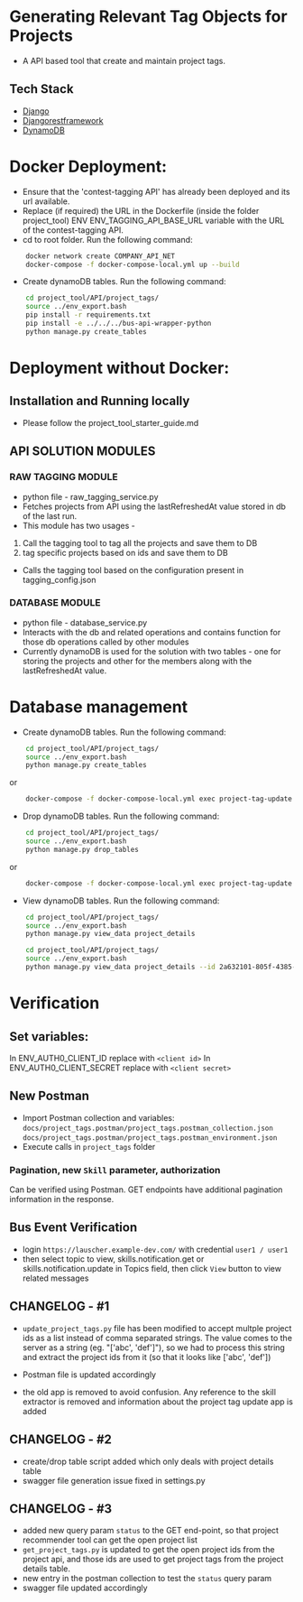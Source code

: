 # Generating Relevant Tag Objects for Projects

- A API based tool that create and maintain project tags.

## Tech Stack

- [Django](https://www.djangoproject.com/)
- [Djangorestframework](https://www.django-rest-framework.org/)
- [DynamoDB](https://aws.amazon.com/dynamodb/)

# Docker Deployment:

- Ensure that the 'contest-tagging API' has already been deployed and its url available.
- Replace (if required) the URL in the Dockerfile (inside the folder project_tool) ENV ENV_TAGGING_API_BASE_URL
  variable with the URL of the contest-tagging API.
- cd to root folder. Run the following command:

```bash
    docker network create COMPANY_API_NET
    docker-compose -f docker-compose-local.yml up --build
```

- Create dynamoDB tables. Run the following command:

```bash
    cd project_tool/API/project_tags/
    source ../env_export.bash
    pip install -r requirements.txt
    pip install -e ../../../bus-api-wrapper-python 
    python manage.py create_tables
```

# Deployment without Docker:

## Installation and Running locally

- Please follow the project_tool_starter_guide.md

## API SOLUTION MODULES

### RAW TAGGING MODULE

- python file - raw_tagging_service.py
- Fetches projects from API using the lastRefreshedAt value stored in db of the last run.
- This module has two usages -

1. Call the tagging tool to tag all the projects and save them to DB
2. tag specific projects based on ids and save them to DB

- Calls the tagging tool based on the configuration present in tagging_config.json

### DATABASE MODULE

- python file - database_service.py
- Interacts with the db and related operations and contains function for those db operations called by other modules
- Currently dynamoDB is used for the solution with two tables - one for storing the projects and other for the members
  along with the lastRefreshedAt value.

# Database management

- Create dynamoDB tables. Run the following command:

```bash
    cd project_tool/API/project_tags/
    source ../env_export.bash
    python manage.py create_tables
```

or

```bash
    docker-compose -f docker-compose-local.yml exec project-tag-update python manage.py create_tables
```

- Drop dynamoDB tables. Run the following command:

```bash
    cd project_tool/API/project_tags/
    source ../env_export.bash
    python manage.py drop_tables
```

or

```bash
    docker-compose -f docker-compose-local.yml exec project-tag-update python manage.py drop_tables
```

- View dynamoDB tables. Run the following command:

```bash
    cd project_tool/API/project_tags/
    source ../env_export.bash
    python manage.py view_data project_details
```

```bash
    cd project_tool/API/project_tags/
    source ../env_export.bash
    python manage.py view_data project_details --id 2a632101-805f-4385-ac20-8450e999d7a4
```

# Verification

## Set variables:

In ENV_AUTH0_CLIENT_ID replace <client id> with `<client id>`
In ENV_AUTH0_CLIENT_SECRET replace <client secret> with `<client secret>`

## New Postman

- Import Postman collection and variables:
  `docs/project_tags.postman/project_tags.postman_collection.json`
  `docs/project_tags.postman/project_tags.postman_environment.json`
- Execute calls in `project_tags` folder

### Pagination, new `Skill` parameter, authorization

Can be verified using Postman. GET endpoints have additional pagination information in the response.

## Bus Event Verification

- login `https://lauscher.example-dev.com/` with credential `user1 / user1`
- then select topic to view, skills.notification.get or skills.notification.update in Topics field, then click `View`
  button to view related messages

## CHANGELOG - #1

- `update_project_tags.py` file has been modified to accept multple project ids as a list instead of comma separated
  strings. The value comes to the server as a string (eg. "['abc', 'def']"), so we had to process this string and
  extract the project ids from it (so that it looks like ['abc', 'def'])

- Postman file is updated accordingly

- the old app is removed to avoid confusion. Any reference to the skill extractor is removed and information about the
  project tag update app is added

## CHANGELOG - #2

- create/drop table script added which only deals with project details table
- swagger file generation issue fixed in settings.py

## CHANGELOG - #3

- added new query param `status` to the GET end-point, so that project recommender tool can get the open project
  list
- `get_project_tags.py` is updated to get the open project ids from the project api, and those ids are used to get
  project tags from the project details table.
- new entry in the postman collection to test the `status` query param
- swagger file updated accordingly



